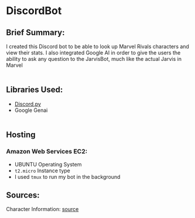# DiscordBot
## Brief Summary:
I created this Discord bot to be able to look up Marvel Rivals characters and view their stats. I also integrated Google AI in order to give
the users the ability to ask any question to the JarvisBot, much like the actual Jarvis in Marvel
<br></br>
## Libraries Used:
- [Discord.py](https://discordpy.readthedocs.io/en/stable/index.html)
- Google Genai
<br></br>
## Hosting
### Amazon Web Services EC2:
- UBUNTU Operating System
- `t2.micro` Instance type
- I used `tmux` to run my bot in the background

## Sources:

Character Information: [source](https://www.marvelrivals.com/heroes_data/)






